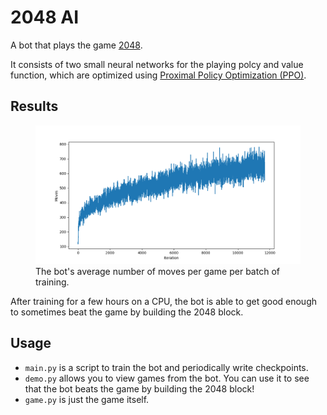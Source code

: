 # 2048 AI

A bot that plays the game [2048](https://github.com/gabrielecirulli/2048).

It consists of two small neural networks for the playing
polcy and value function, which are optimized using
[Proximal Policy Optimization (PPO)](https://arxiv.org/abs/1707.06347).

## Results

<figure>
  <img src="images/training_curve_1.png" alt="Roughly logarithmic upward trend">
  <figcaption>The bot's average number of moves per game per batch of training.</figcaption>
</figure>

After training for a few hours on a CPU, the bot is able
to get good enough to sometimes beat the game by building
the 2048 block.

## Usage

- `main.py` is a script to train the bot and periodically write checkpoints.
- `demo.py` allows you to view games from the bot. You can use it to see that the bot beats the game by building the 2048 block!
- `game.py` is just the game itself.
